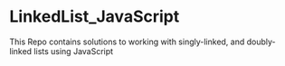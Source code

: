 # LinkedList_JavaScript
This Repo contains solutions to working with singly-linked, and doubly-linked lists using JavaScript
